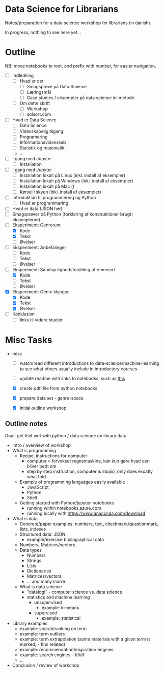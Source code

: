 # Data Science for Librarians

Notes/preparation for a data science workshop for librarians (in danish).

In progress, nothing to see here yet...

# Outline

NB: move notebooks to root, and prefix with number, for easier navigation.

- [ ] Indledning
    - [ ] Hvad er det
        - [ ] Smagsprøve på Data Science
        - [ ] Læringsmål
        - [ ] Case studies  / eksempler på data science inl metode.
    - [ ] Om dette skrift
        - [ ] Workshop
        - [ ] solsort.com
- [ ] Hvad er Data Science
    - [ ] Data Science
    - [ ] Videnskabelig tilgang
    - [ ] Programering
    - [ ] Informationsvidenskab
    - [ ] Statistik og matematik.
    - ...
- [ ] I gang med Jupyter
    - [ ] Installation
- [ ] I gang med Jupyter
    - [ ] Installation lokalt på Linux (inkl. install af eksempler)
    - [ ] Installation lokalt på Windows (inkl. install af eksempler)
    - [ ] Installation lokalt på Mac ()
    - [ ] Kørsel i skyen (inkl. install af eksempler)
- [ ] Introduktion til programmering og Python
    - [ ] Hvad er programmering
- [ ] Hvad er data (JSON her)
- [ ] Smagsprøver på Python (forklaring af konstruktioner brugt i eksemplerne)
- [ ] Eksperiment: Genrerum
    - [x] Kode
    - [x] Tekst
    - [ ] Øvelser
- [ ] Eksperiment: Anbefalinger
    - [ ] Kode
    - [ ] Tekst
    - [ ] Øvelser
- [ ] Eksperiment: Sandsynlighedsfordeling af emneord
    - [x] Kode
    - [ ] Tekst
    - [ ] Øvelser
- [x] Eksperiment: Genre klynger
    - [x] Kode
    - [x] Tekst
    - [x] Øvelser
- [ ] Konklusion
    - [ ] links til videre studier

# Misc Tasks
- misc
    - [ ] watch/read different introductions to data-science/machine-learning to see what others usually include in introductory courses
    - [ ] update readme with links to notebooks, such as [this](./notebooks/genre-rum.ipynb)
    - [x] create pdf-file from python notebooks
    - [x] prepare data set - genre-space
    - [x] initial outline workshop


## Outline notes

Goal: get feet wet with python / data science on library data

- Intro / overview of workshop
- What is programming
    - Recipe, instructions for computer
        - computer = forvokset regnemaskine, kan kun gøre hvad den bliver bedt om
        - step by step instruction, computer is stupid, only does excatly what told
    - Example of programming languages easily available
        - JavaScript
        - Python
        - Shell
    - Getting started with Python/jupyter-notebooks
        - running within notebooks.azure.com
        - running locally with https://www.anaconda.com/download
- What is data
    - Concrete/paper examples: numbers, text, checkmark/questionmark, lists, indexes
    - Structured data: JSON
        - example/exercise bibliographical data
    - Numbers, Matrices/vectors
    - Data types
        - Numbers
        - Strings
        - Lists
        - Dictionaries
        - Matrices/vectors
        - ... and many morre
    - What is data science
        - "datalogi" - computer science vs. data science
        - statistics and machine learning
            - unsupervised
                - example: k-means
            - supervised
                - example: statistical
- Library examples
    - example: search/ranking on term
    - example: term outliers
    - example: term extrapolation (some materials with a given term is marked, - find related)
    - example: recommendation/inspiration engines
    - example: search engines - tf/idf
    - ...
- Conclusion / review of workshop
